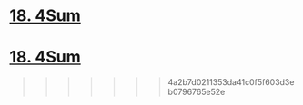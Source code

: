 # [18. 4Sum](https://leetcode.com/problems/4sum/solution/)
# [18. 4Sum](https://leetcode.com/problems/4sum/)
>>>>>>> 4a2b7d0211353da41c0f5f603d3eb0796765e52e
